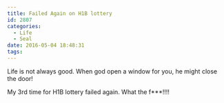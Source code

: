 ```yaml
---
title: Failed Again on H1B lottery
id: 2807
categories:
  - Life
  - Seal
date: 2016-05-04 18:48:31
tags:
---
```


Life is not always good. When god open a window for you, he might close the door!

My 3rd time for H1B lottery failed again. What the f***!!!!